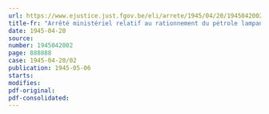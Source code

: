 ```yaml
---
url: https://www.ejustice.just.fgov.be/eli/arrete/1945/04/20/1945042002/justel
title-fr: "Arrêté ministériel relatif au rationnement du pétrole lampant à usage domestique"
date: 1945-04-20
source:
number: 1945042002
page: 888888
case: 1945-04-20/02
publication: 1945-05-06
starts:
modifies:
pdf-original:
pdf-consolidated:
---
```


